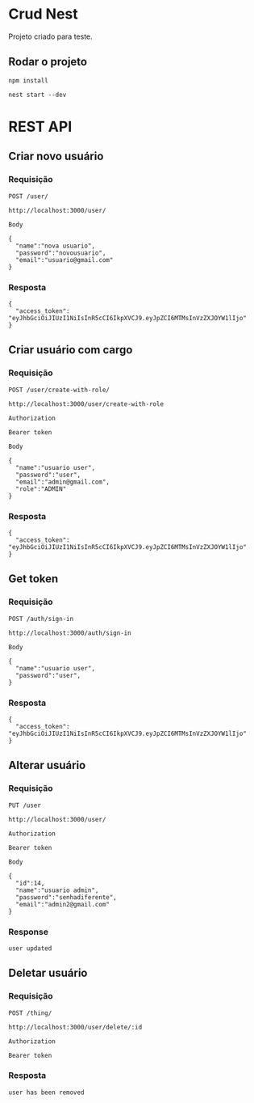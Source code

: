 # Crud Nest

Projeto criado para teste.

## Rodar o projeto
`npm install`

`nest start --dev`

# REST API

## Criar novo usuário

### Requisição

`POST /user/`

    http://localhost:3000/user/

`Body`

    {
      "name":"nova usuario",
      "password":"novousuario",
      "email":"usuario@gmail.com"
    }

### Resposta


    {
      "access_token": "eyJhbGciOiJIUzI1NiIsInR5cCI6IkpXVCJ9.eyJpZCI6MTMsInVzZXJOYW1lIjo"
    }

## Criar usuário com cargo

### Requisição

`POST /user/create-with-role/`

    http://localhost:3000/user/create-with-role

`Authorization`
  
    Bearer token

`Body`

    {
      "name":"usuario user",
      "password":"user",
      "email":"admin@gmail.com",
      "role":"ADMIN"
    }

### Resposta

    {
      "access_token": "eyJhbGciOiJIUzI1NiIsInR5cCI6IkpXVCJ9.eyJpZCI6MTMsInVzZXJOYW1lIjo"
    }

## Get token

### Requisição

`POST /auth/sign-in`

    http://localhost:3000/auth/sign-in

`Body`

    {
      "name":"usuario user",
      "password":"user",
    }

### Resposta

    {
      "access_token": "eyJhbGciOiJIUzI1NiIsInR5cCI6IkpXVCJ9.eyJpZCI6MTMsInVzZXJOYW1lIjo"
    }

## Alterar usuário

### Requisição

`PUT /user`

    http://localhost:3000/user/

`Authorization`
  
    Bearer token


`Body`

    {
      "id":14,
      "name":"usuario admin",
      "password":"senhadiferente",
      "email":"admin2@gmail.com"
    }

### Response

    user updated

## Deletar usuário

### Requisição

`POST /thing/`

    http://localhost:3000/user/delete/:id

`Authorization`
  
    Bearer token

### Resposta

    user has been removed
